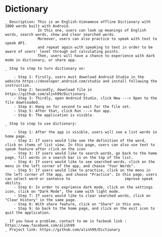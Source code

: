 # Dictionary
    _ Description: This is an English-Vienamese offline Dictionary with 1000 words built with Android. 
                   In this one, users can look up meanings of English words, search words, show and clear searched words.
                   Moreover, users can also practice to speak with text to speak API. 
                   and repeat again with speaking to text in order to be aware of users' level through out calculating points.
                   Then, users will have a chance to experience with dark mode in dictionary, or share app.
                  
    _ Step to step to turn dictionary on:
        
        - Step 1: Firstly, users must download Android Studio in the website https://developer.android.com/studio and install following the instruction.
        - Step 2: Secondly, download file in https://github.com/alinh99/Dictionary.
        - Step 3: Thirdly, open Android Studio, click New ---> Open to the file downloaded.
        - Step 4: Hang on for second to wait for the file set.
        - Step 5: After that, click Run ---> Run app.
        - Step 6: The application is visible.
        
    _ Step to step to use dictionary:
        
        - Step 1: After the app is visible, users will see a list words in home page.
        - Step 2: If users would like see the definition of the word, click on items of list view. In this page, users can also use text to speak feature after click on the icon
        - Step 3: If users would like to search words, go back to the home page, fill words in a search bar is on the top of the list.
        - Step 4: If users would like to see searched words, click on the menu in the left corner of the app, and choose "Your Words".
        - Step 5: If users would like to practice, click on the menu in the left corner of the app, and choose "Practice". In this page, users can select word or sentence to                         improve speak ability.
        - Step 6: In order to exprience dark mode, click on the settings icon, click on "Dark Mode", the same with light mode.
        - Step 7: If users would like to clear searched words, click on "Clear History" in the same page.
        - Step 8: With share feature, click on "Share" in this one.
        - Step 9: Go back to the home page, and click on the exit icon to quit the application.
        
    _ If you have a problem, contact to me in facbook link : https://www.facebook.com/alinh99
    _ Project link: https://github.com/alinh99/Dictionary
        
